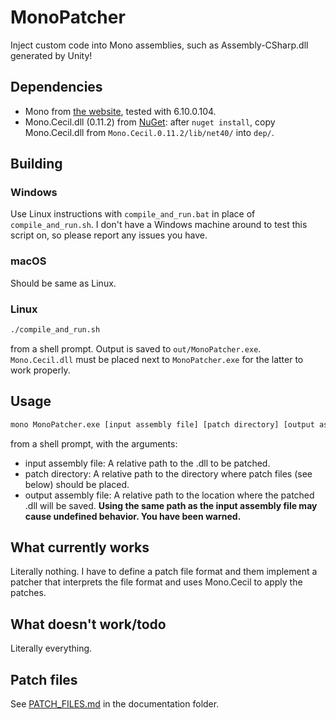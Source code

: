 # MonoPatcher
Inject custom code into Mono assemblies, such as Assembly-CSharp.dll generated by Unity!

## Dependencies
- Mono from [the website](https://www.mono-project.com), tested with 6.10.0.104.
- Mono.Cecil.dll (0.11.2) from [NuGet](https://www.nuget.org/packages/Mono.Cecil/): after `nuget install`, copy Mono.Cecil.dll from `Mono.Cecil.0.11.2/lib/net40/` into `dep/`.

## Building
### Windows
Use Linux instructions with `compile_and_run.bat` in place of `compile_and_run.sh`. I don't have a Windows machine around to test this script on, so please report any issues you have.
### macOS
Should be same as Linux.
### Linux
```bash
./compile_and_run.sh
```
from a shell prompt. Output is saved to `out/MonoPatcher.exe`. `Mono.Cecil.dll` must be placed next to `MonoPatcher.exe` for the latter to work properly.

## Usage
```bash
mono MonoPatcher.exe [input assembly file] [patch directory] [output assembly file]
```
from a shell prompt, with the arguments:
- input assembly file: A relative path to the .dll to be patched.
- patch directory: A relative path to the directory where patch files (see below) should be placed.
- output assembly file: A relative path to the location where the patched .dll will be saved. **Using the same path as the input assembly file may cause undefined behavior. You have been warned.**

## What currently works
Literally nothing. I have to define a patch file format and them implement a patcher that interprets the file format and uses Mono.Cecil to apply the patches.

## What doesn't work/todo
Literally everything.

## Patch files
See [PATCH_FILES.md](doc/PATCH_FILES.md) in the documentation folder.
